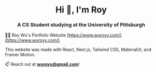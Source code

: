 <h1 align="center">Hi 👋, I'm Roy</h1>
<h3 align="center">A CS Student studying at the University of Pittsburgh</h3>

👨‍💻 Roy Wu's Portfolio Website [https://www.wuroyy.com/](https://www.wuroyy.com/)

This website was made with React, Next.js, Tailwind CSS, MaterialUI, and Framer Motion.

📫 Reach out at **wuroyy@gmail.com**!
